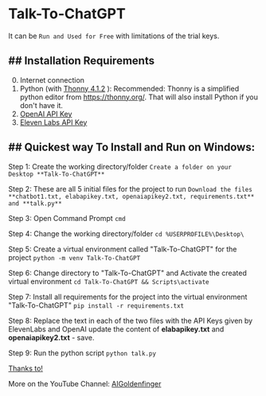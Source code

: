 # Talk-To-ChatGPT

It can be `Run and Used for Free` with limitations of the trial keys. 

## ## Installation Requirements

0. Internet connection
1. Python (with  <a href='https://github.com/thonny/thonny/releases/download/v4.1.2/thonny-4.1.2.exe'>Thonny 4.1.2</a> ):
Recommended: Thonny is a simplified python editor from https://thonny.org/. That will also install Python if you don't have it.
2. <a href='https://platform.openai.com/account/api-keys'>OpenAI API Key</a>
3. <a href='https://elevenlabs.io/history'>Eleven Labs API Key</a> 

## ## Quickest way To Install and Run on Windows:
Step 1: Create the working directory/folder
`Create a folder on your Desktop **Talk-To-ChatGPT**`

Step 2: These are all 5 initial files for the project to run
`Download the files **chatbot1.txt, elabapikey.txt, openaiapikey2.txt, requirements.txt** and **talk.py** `

Step 3: Open Command Prompt
`cmd`

Step 4: Change the working directory/folder
```cd %USERPROFILE%\Desktop\``` 

Step 5: Create a virtual environment called "Talk-To-ChatGPT" for the project
```python -m venv Talk-To-ChatGPT``` 

Step 6: Change directory to "Talk-To-ChatGPT" and Activate the created virtual environment 
```cd Talk-To-ChatGPT && Scripts\activate```  

Step 7: Install all requirements for the project into the virtual environment "Talk-To-ChatGPT" 
```pip install -r requirements.txt``` 

Step 8: Replace the text in each of the two files with the API Keys given by ElevenLabs and OpenAI
update the content of **elabapikey.txt** and **openaiapikey2.txt** - save. 

Step 9: Run the python script
```python talk.py```

<a href='https://www.allabtai.com/talk-to-chatgpt/'> Thanks to!</a> 

More on the YouTube Channel: <a href='https://www.youtube.com/@AIGoldenfinger'>AIGoldenfinger</a>

